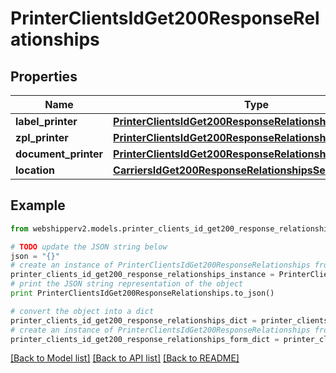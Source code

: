 # PrinterClientsIdGet200ResponseRelationships


## Properties
Name | Type | Description | Notes
------------ | ------------- | ------------- | -------------
**label_printer** | [**PrinterClientsIdGet200ResponseRelationshipsLabelPrinter**](PrinterClientsIdGet200ResponseRelationshipsLabelPrinter.md) |  | [optional] 
**zpl_printer** | [**PrinterClientsIdGet200ResponseRelationshipsLabelPrinter**](PrinterClientsIdGet200ResponseRelationshipsLabelPrinter.md) |  | [optional] 
**document_printer** | [**PrinterClientsIdGet200ResponseRelationshipsLabelPrinter**](PrinterClientsIdGet200ResponseRelationshipsLabelPrinter.md) |  | [optional] 
**location** | [**CarriersIdGet200ResponseRelationshipsSenderAddress**](CarriersIdGet200ResponseRelationshipsSenderAddress.md) |  | [optional] 

## Example

```python
from webshipperv2.models.printer_clients_id_get200_response_relationships import PrinterClientsIdGet200ResponseRelationships

# TODO update the JSON string below
json = "{}"
# create an instance of PrinterClientsIdGet200ResponseRelationships from a JSON string
printer_clients_id_get200_response_relationships_instance = PrinterClientsIdGet200ResponseRelationships.from_json(json)
# print the JSON string representation of the object
print PrinterClientsIdGet200ResponseRelationships.to_json()

# convert the object into a dict
printer_clients_id_get200_response_relationships_dict = printer_clients_id_get200_response_relationships_instance.to_dict()
# create an instance of PrinterClientsIdGet200ResponseRelationships from a dict
printer_clients_id_get200_response_relationships_form_dict = printer_clients_id_get200_response_relationships.from_dict(printer_clients_id_get200_response_relationships_dict)
```
[[Back to Model list]](../README.md#documentation-for-models) [[Back to API list]](../README.md#documentation-for-api-endpoints) [[Back to README]](../README.md)


